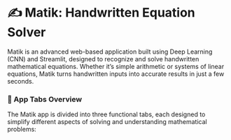 # ✍️ Matik: Handwritten Equation Solver
Matik is an advanced web-based application built using Deep Learning (CNN) and Streamlit, designed to recognize and solve handwritten mathematical equations. Whether it’s simple arithmetic or systems of linear equations, Matik turns handwritten inputs into accurate results in just a few seconds.

### 🧭 App Tabs Overview
The Matik app is divided into three functional tabs, each designed to simplify different aspects of solving and understanding mathematical problems:
